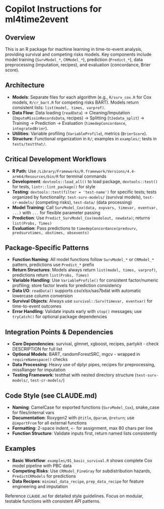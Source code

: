 # Copilot Instructions for ml4time2event

## Overview
This is an R package for machine learning in time-to-event analysis, providing survival and competing risks models. Key components include model training (`SurvModel_*`, `CRModel_*`), prediction (`Predict_*`), data preprocessing (imputation, recipes), and evaluation (concordance, Brier score).

## Architecture
- **Models**: Separate files for each algorithm (e.g., `R/surv_cox.R` for Cox models, `R/cr_bart.R` for competing risks BART). Models return consistent lists: `list(model, times, varprof)`.
- **Data Flow**: Data loading (`readData`) → Cleaning/Imputation (`ImputeMissinRecordsData`, recipes) → Splitting (`t2edata_split`) → Training → Prediction → Evaluation (`timedepConcordance`, `integratedBrier`).
- **Utilities**: Variable profiling (`VariableProfile`), metrics (`BrierScore`).
- **Structure**: Functional organization in `R/`; examples in `examples/`; tests in `tests/testthat/`.

## Critical Development Workflows
- **R Path**: Use `/Library/Frameworks/R.framework/Versions/4.4-arm64/Resources/bin/R` for terminal commands
- **Development**: `devtools::load_all()` to load package, `devtools::test()` for tests, `lintr::lint_package()` for style
- **Testing**: `devtools::test(filter = 'test-name')` for specific tests; tests organized by functionality: `test-surv-models/` (survival models), `test-cr-models/` (competing risks), `test-data/` (data processing)
- **Model Training**: Call `SurvModel_Cox(data, expvars, timevar, eventvar, ...)` with `...` for flexible parameter passing
- **Prediction**: Use `Predict_SurvModel_Cox(modelout, newdata)`; returns `list(Probs, Times)`
- **Evaluation**: Pass predictions to `timedepConcordance(predsurv, predsurvtimes, obstimes, obsevents)`

## Package-Specific Patterns
- **Function Naming**: All model functions follow `SurvModel_*` or `CRModel_*` pattern, predictions use `Predict_*` prefix
- **Return Structures**: Models always return `list(model, times, varprof)`, predictions return `list(Probs, Times)`
- **Variable Handling**: Use `VariableProfile()` for consistent factor/numeric profiling; store factor levels for prediction consistency
- **Data I/O**: `readData()` supports csv/xlsx/sas7bdat with automatic lowercase column conversion
- **Survival Objects**: Always use `survival::Surv(timevar, eventvar)` for time-to-event outcomes
- **Error Handling**: Validate inputs early with `stop()` messages; use `tryCatch()` for optional package dependencies

## Integration Points & Dependencies
- **Core Dependencies**: survival, glmnet, xgboost, recipes, partykit - check DESCRIPTION for full list
- **Optional Models**: BART, randomForestSRC, mgcv - wrapped in `requireNamespace()` checks
- **Data Processing**: Heavy use of dplyr pipes, recipes for preprocessing, missRanger for imputation
- **Testing Framework**: testthat with nested directory structure (`test-surv-models/`, `test-cr-models/`)

## Code Style (see CLAUDE.md)
- **Naming**: CamelCase for exported functions (`SurvModel_Cox`), snake_case for files/internal vars
- **Documentation**: Roxygen2 with `@title`, `@param`, `@return`; use `@importFrom` for all external functions
- **Formatting**: 2-space indent, `<-` for assignment, max 80 chars per line
- **Function Structure**: Validate inputs first, return named lists consistently

## Examples
- **Basic Workflow**: `examples/01_basic_survival.R` shows complete Cox model pipeline with PBC data
- **Competing Risks**: Use `CRModel_FineGray` for subdistribution hazards, `PredictCRModels` for predictions
- **Data Recipes**: `minimal_data_recipe`, `prep_data_recipe` for feature engineering and imputation

Reference `CLAUDE.md` for detailed style guidelines. Focus on modular, testable functions with consistent API patterns.